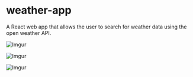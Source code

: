 # weather-app
A React web app that allows the user to search for weather data using the open weather API.

![Imgur](https://i.imgur.com/pmm2doY.jpg)

![Imgur](https://i.imgur.com/dmbm7mL.jpg)

![Imgur](https://i.imgur.com/9aGPTkX.jpg)
